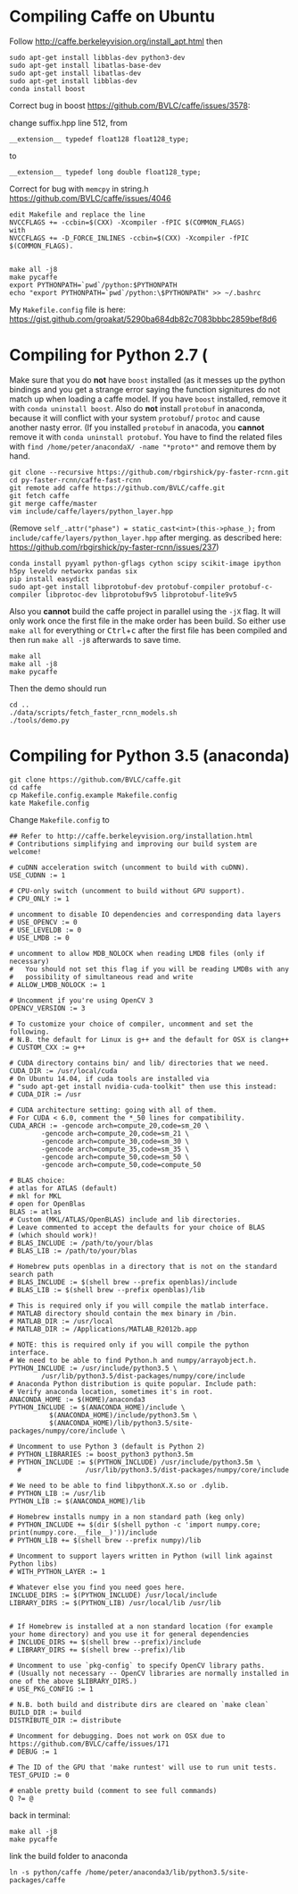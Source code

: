 # Compiling Caffe on Ubuntu

Follow http://caffe.berkeleyvision.org/install_apt.html then

    sudo apt-get install libblas-dev python3-dev
    sudo apt-get install libatlas-base-dev
    sudo apt-get install libatlas-dev
    sudo apt-get install libblas-dev
    conda install boost
    
Correct bug in boost https://github.com/BVLC/caffe/issues/3578:

change suffix.hpp line 512, from 

    __extension__ typedef float128 float128_type; 
to

    __extension__ typedef long double float128_type;
    
Correct for bug with `memcpy` in string.h https://github.com/BVLC/caffe/issues/4046

    edit Makefile and replace the line
    NVCCFLAGS += -ccbin=$(CXX) -Xcompiler -fPIC $(COMMON_FLAGS)
    with
    NVCCFLAGS += -D_FORCE_INLINES -ccbin=$(CXX) -Xcompiler -fPIC $(COMMON_FLAGS).
    
    
    make all -j8
    make pycaffe
    export PYTHONPATH=`pwd`/python:$PYTHONPATH
    echo "export PYTHONPATH=`pwd`/python:\$PYTHONPATH" >> ~/.bashrc
    
    
My `Makefile.config` file is here: https://gist.github.com/groakat/5290ba684db82c7083bbbc2859bef8d6


# Compiling for Python 2.7 (

Make sure that you do **not** have `boost` installed (as it messes up the python bindings and you get a strange error saying the function signitures do not match up when loading a caffe model. If you have `boost` installed, remove it with `conda uninstall boost`. Also do **not** install `protobuf` in anaconda, because it will conflict with your system `protobuf`/ `protoc` and cause another nasty error. (If you installed `protobuf` in anacoda, you **cannot** remove it with `conda uninstall protobuf`. You have to find the related files with `find /home/peter/anacondaX/ -name "*proto*"` and remove them by hand. 


    git clone --recursive https://github.com/rbgirshick/py-faster-rcnn.git
    cd py-faster-rcnn/caffe-fast-rcnn
    git remote add caffe https://github.com/BVLC/caffe.git
    git fetch caffe
    git merge caffe/master
    vim include/caffe/layers/python_layer.hpp
    
(Remove `self_.attr("phase") = static_cast<int>(this->phase_);` from `include/caffe/layers/python_layer.hpp` after merging. as described here: https://github.com/rbgirshick/py-faster-rcnn/issues/237)

    conda install pyyaml python-gflags cython scipy scikit-image ipython h5py leveldv networkx pandas six
    pip install easydict
    sudo apt-get install libprotobuf-dev protobuf-compiler protobuf-c-compiler libprotoc-dev libprotobuf9v5 libprotobuf-lite9v5
    
    
Also you **cannot** build the caffe project in parallel using the `-jX` flag. It will only work once the first file in the make order has been build. So either use `make all` for everything or <kbd>Ctrl</kbd>+<kbd>c</kbd> after the first file has been compiled and then run `make all -j8` afterwards to save time.

    make all
    make all -j8
    make pycaffe
    
Then the demo should run

    cd ..
    ./data/scripts/fetch_faster_rcnn_models.sh
    ./tools/demo.py
    
    
# Compiling for Python 3.5 (anaconda)

    git clone https://github.com/BVLC/caffe.git
    cd caffe
    cp Makefile.config.example Makefile.config
    kate Makefile.config
    
Change `Makefile.config` to

    ## Refer to http://caffe.berkeleyvision.org/installation.html
    # Contributions simplifying and improving our build system are welcome!

    # cuDNN acceleration switch (uncomment to build with cuDNN).
    USE_CUDNN := 1

    # CPU-only switch (uncomment to build without GPU support).
    # CPU_ONLY := 1

    # uncomment to disable IO dependencies and corresponding data layers
    # USE_OPENCV := 0
    # USE_LEVELDB := 0
    # USE_LMDB := 0

    # uncomment to allow MDB_NOLOCK when reading LMDB files (only if necessary)
    #	You should not set this flag if you will be reading LMDBs with any
    #	possibility of simultaneous read and write
    # ALLOW_LMDB_NOLOCK := 1

    # Uncomment if you're using OpenCV 3
    OPENCV_VERSION := 3

    # To customize your choice of compiler, uncomment and set the following.
    # N.B. the default for Linux is g++ and the default for OSX is clang++
    # CUSTOM_CXX := g++

    # CUDA directory contains bin/ and lib/ directories that we need.
    CUDA_DIR := /usr/local/cuda
    # On Ubuntu 14.04, if cuda tools are installed via
    # "sudo apt-get install nvidia-cuda-toolkit" then use this instead:
    # CUDA_DIR := /usr

    # CUDA architecture setting: going with all of them.
    # For CUDA < 6.0, comment the *_50 lines for compatibility.
    CUDA_ARCH := -gencode arch=compute_20,code=sm_20 \
            -gencode arch=compute_20,code=sm_21 \
            -gencode arch=compute_30,code=sm_30 \
            -gencode arch=compute_35,code=sm_35 \
            -gencode arch=compute_50,code=sm_50 \
            -gencode arch=compute_50,code=compute_50

    # BLAS choice:
    # atlas for ATLAS (default)
    # mkl for MKL
    # open for OpenBlas
    BLAS := atlas
    # Custom (MKL/ATLAS/OpenBLAS) include and lib directories.
    # Leave commented to accept the defaults for your choice of BLAS
    # (which should work)!
    # BLAS_INCLUDE := /path/to/your/blas
    # BLAS_LIB := /path/to/your/blas

    # Homebrew puts openblas in a directory that is not on the standard search path
    # BLAS_INCLUDE := $(shell brew --prefix openblas)/include
    # BLAS_LIB := $(shell brew --prefix openblas)/lib

    # This is required only if you will compile the matlab interface.
    # MATLAB directory should contain the mex binary in /bin.
    # MATLAB_DIR := /usr/local
    # MATLAB_DIR := /Applications/MATLAB_R2012b.app

    # NOTE: this is required only if you will compile the python interface.
    # We need to be able to find Python.h and numpy/arrayobject.h.
    PYTHON_INCLUDE := /usr/include/python3.5 \
            /usr/lib/python3.5/dist-packages/numpy/core/include
    # Anaconda Python distribution is quite popular. Include path:
    # Verify anaconda location, sometimes it's in root.
    ANACONDA_HOME := $(HOME)/anaconda3
    PYTHON_INCLUDE := $(ANACONDA_HOME)/include \
              $(ANACONDA_HOME)/include/python3.5m \
              $(ANACONDA_HOME)/lib/python3.5/site-packages/numpy/core/include \

    # Uncomment to use Python 3 (default is Python 2)
    # PYTHON_LIBRARIES := boost_python3 python3.5m
    # PYTHON_INCLUDE := $(PYTHON_INCLUDE) /usr/include/python3.5m \
      #                /usr/lib/python3.5/dist-packages/numpy/core/include

    # We need to be able to find libpythonX.X.so or .dylib.
    # PYTHON_LIB := /usr/lib
    PYTHON_LIB := $(ANACONDA_HOME)/lib

    # Homebrew installs numpy in a non standard path (keg only)
    # PYTHON_INCLUDE += $(dir $(shell python -c 'import numpy.core; print(numpy.core.__file__)'))/include
    # PYTHON_LIB += $(shell brew --prefix numpy)/lib

    # Uncomment to support layers written in Python (will link against Python libs)
    # WITH_PYTHON_LAYER := 1

    # Whatever else you find you need goes here.
    INCLUDE_DIRS := $(PYTHON_INCLUDE) /usr/local/include
    LIBRARY_DIRS := $(PYTHON_LIB) /usr/local/lib /usr/lib 


    # If Homebrew is installed at a non standard location (for example your home directory) and you use it for general dependencies
    # INCLUDE_DIRS += $(shell brew --prefix)/include
    # LIBRARY_DIRS += $(shell brew --prefix)/lib

    # Uncomment to use `pkg-config` to specify OpenCV library paths.
    # (Usually not necessary -- OpenCV libraries are normally installed in one of the above $LIBRARY_DIRS.)
    # USE_PKG_CONFIG := 1

    # N.B. both build and distribute dirs are cleared on `make clean`
    BUILD_DIR := build
    DISTRIBUTE_DIR := distribute

    # Uncomment for debugging. Does not work on OSX due to https://github.com/BVLC/caffe/issues/171
    # DEBUG := 1

    # The ID of the GPU that 'make runtest' will use to run unit tests.
    TEST_GPUID := 0

    # enable pretty build (comment to see full commands)
    Q ?= @

back in terminal:

    make all -j8
    make pycaffe

link the build folder to anaconda

    ln -s python/caffe /home/peter/anaconda3/lib/python3.5/site-packages/caffe
